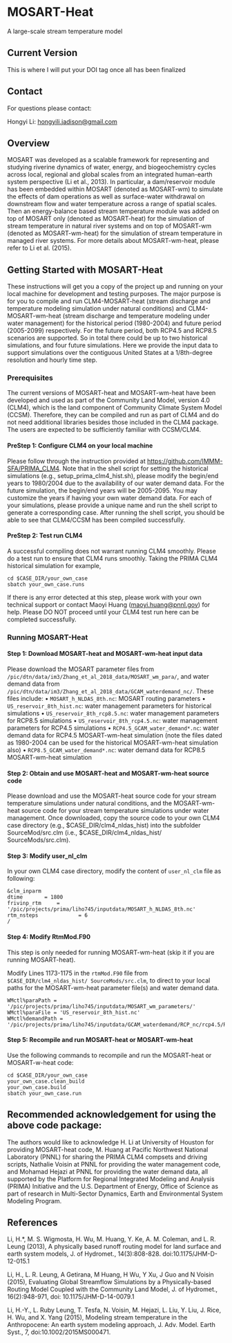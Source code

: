 # MOSART-Heat
A large-scale stream temperature model

## Current Version
This is where I will put your DOI tag once all has been finalized

## Contact
For questions please contact:

Hongyi Li: hongyili.jadison@gmail.com

## Overview
MOSART was developed as a scalable framework for representing and studying riverine dynamics of water, energy, and biogeochemistry cycles across local, regional and global scales from an integrated human-earth system perspective (Li et al., 2013). In particular, a dam/reservoir module has been embedded within MOSART (denoted as MOSART-wm) to simulate the effects of dam operations as well as surface-water withdrawal on downstream flow and water temperature across a range of spatial scales. Then an energy-balance based stream temperature module was added on top of MOSART only (denoted as MOSART-heat) for the simulation of stream temperature in natural river systems and on top of MOSART-wm (denoted as MOSART-wm-heat) for the simulation of stream temperature in managed river systems. For more details about MOSART-wm-heat, please refer to Li et al. (2015).

## Getting Started with MOSART-Heat
These instructions will get you a copy of the project up and running on your local machine for development and testing purposes. The major purpose is for you to compile and run CLM4-MOSART-heat (stream discharge and temperature modeling simulation under natural conditions) and CLM4-MOSART-wm-heat (stream discharge and temperature modeling under water management) for the historical period (1980-2004) and future period (2005-2099) respectively. For the future period, both RCP4.5 and RCP8.5 scenarios are supported. So in total there could be up to two historical simulations, and four future simulations. Here we provide the input data to support simulations over the contiguous United States at a 1/8th-degree resolution and hourly time step.

### Prerequisites
The current versions of MOSART-heat and MOSART-wm-heat have been developed and used as part of the Community Land Model, version 4.0 (CLM4), which is the land component of Community Climate System Model (CCSM). Therefore, they can be compiled and run as part of CLM4 and do not need additional libraries besides those included in the CLM4 package. The users are expected to be sufficiently familiar with CCSM/CLM4.

#### PreStep 1: Configure CLM4 on your local machine
Please follow through the instruction provided at https://github.com/IMMM-SFA/PRIMA_CLM4. Note that in the shell script for setting the historical simulations (e.g., setup_prima_clm4_hist.sh), please modify the begin/end years to 1980/2004 due to the availability of our water demand data. For the future simulation, the begin/end years will be 2005-2095. You may customize the years if having your own water demand data. For each of your simulations, please provide a unique name and run the shell script to generate a corresponding case. After running the shell script, you should be able to see that CLM4/CCSM has been compiled successfully.

#### PreStep 2: Test run CLM4
A successful compiling does not warrant running CLM4 smoothly. Please do a test run to ensure that CLM4 runs smoothly. Taking the PRIMA CLM4 historical simulation for example,
```
cd $CASE_DIR/your_own_case
sbatch your_own_case.runs
```
If there is any error detected at this step, please work with your own technical support or contact Maoyi Huang (maoyi.huang@pnnl.gov) for help. Please DO NOT proceed until your CLM4 test run here can be completed successfully.

### Running MOSART-Heat

#### Step 1: Download MOSART-heat and MOSART-wm-heat input data
Please download the MOSART parameter files from `/pic/dtn/data/im3/Zhang_et_al_2018_data/MOSART_wm_para/`, and water demand data from `/pic/dtn/data/im3/Zhang_et_al_2018_data/GCAM_waterdemand_nc/`.  These files include:
•	`MOSART_h_NLDAS_8th.nc`: MOSART routing parameters
•	`US_reservoir_8th_hist.nc`: water management parameters for historical simulations
•	`US_reservoir_8th_rcp8.5.nc`: water management parameters for RCP8.5 simulations
•	`US_reservoir_8th_rcp4.5.nc`: water management parameters for RCP4.5 simulations
•	`RCP4.5_GCAM_water_demand*.nc`: water demand data for RCP4.5 MOSART-wm-heat simulation (note the files dated as 1980-2004 can be used for the historical MOSART-wm-heat simulation also)
•	`RCP8.5_GCAM_water_demand*.nc`: water demand data for RCP8.5 MOSART-wm-heat simulation

#### Step 2: Obtain and use MOSART-heat and MOSART-wm-heat source code
Please download and use the MOSART-heat source code for your stream temperature simulations under natural conditions, and the MOSART-wm-heat source code for your stream temperature simulations under water management. Once downloaded, copy the source code to your own CLM4 case directory (e.g., $CASE_DIR/clm4_nldas_hist) into the subfolder SourceMod/src.clm (i.e., $CASE_DIR/clm4_nldas_hist/ SourceMods/src.clm).

#### Step 3: Modify user_nl_clm
In your own CLM4 case directory, modify the content of `user_nl_clm` file as following:
```
&clm_inparm
dtime       = 1800
frivinp_rtm		= '/pic/projects/prima/liho745/inputdata/MOSART_h_NLDAS_8th.nc'
rtm_nsteps             = 6
/
```

#### Step 4: Modify RtmMod.F90
This step is only needed for running MOSART-wm-heat (skip it if you are running MOSART-heat).

Modify Lines 1173-1175 in the `rtmMod.F90` file from `$CASE_DIR/clm4_nldas_hist/ SourceMods/src.clm`, to direct to your local paths for the MOSART-wm-heat parameter file(s) and water demand data.
```
WMctl%paraPath = '/pic/projects/prima/liho745/inputdata/MOSART_wm_parameters/'
WMctl%paraFile = 'US_reservoir_8th_hist.nc'
WMctl%demandPath = '/pic/projects/prima/liho745/inputdata/GCAM_waterdemand/RCP_nc/rcp4.5/RCP4.5_GCAM_water_demand_'
```

#### Step 5: Recompile and run MOSART-heat or MOSART-wm-heat
Use the following commands to recompile and run the MOSART-heat or MOSART-w-heat code:
```
cd $CASE_DIR/your_own_case
your_own_case.clean_build
your_own_case.build
sbatch your_own_case.run
```

## Recommended acknowledgement for using the above code package:

The authors would like to acknowledge H. Li at University of Houston for providing MOSART-heat code, M. Huang at Pacific Northwest National Laboratory (PNNL) for sharing the PRIMA CLM4 compsets and driving scripts, Nathalie Voisin at PNNL for providing the water management code, and Mohamad Hejazi at PNNL for providing the water demand data, all supported by the Platform for Regional Integrated Modeling and Analysis (PRIMA) Initiative and the U.S. Department of Energy, Office of Science as part of research in Multi-Sector Dynamics, Earth and Environmental System Modeling Program.

## References
Li, H.*, M. S. Wigmosta, H. Wu, M. Huang, Y. Ke, A. M. Coleman, and L. R. Leung (2013), A physically based runoff routing model for land surface and earth system models, J. of Hydromet., 14(3):808-828. doi:10.1175/JHM-D-12-015.1

Li, H., L. R. Leung, A Getirana, M Huang, H Wu, Y Xu, J Guo and N Voisin (2015), Evaluating Global Streamflow Simulations by a Physically-based Routing Model Coupled with the Community Land Model, J. of Hydromet., 16(2):948-971, doi: 10.1175/JHM-D-14-0079.1

Li, H.-Y., L. Ruby Leung, T. Tesfa, N. Voisin, M. Hejazi, L. Liu, Y. Liu, J. Rice, H. Wu, and X. Yang (2015), Modeling stream temperature in the Anthropocene: An earth system modeling approach, J. Adv. Model. Earth Syst., 7, doi:10.1002/2015MS000471.
